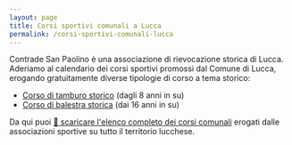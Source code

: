 ```yaml
---
layout: page
title: Corsi sportivi comunali a Lucca
permalink: /corsi-sportivi-comunali-lucca
---
```


Contrade San Paolino è una associazione di rievocazione storica di Lucca.
Aderiamo al calendario dei corsi sportivi promossi dal Comune di Lucca, erogando
gratuitamente diverse tipologie di corso a tema storico:

* [Corso di tamburo storico](/corso-tamburo-lucca) (dagli 8 anni in su)
* [Corso di balestra storica](/corso-balestra-lucca) (dai 16 anni in su)

Da qui puoi [💾 scaricare l'elenco completo dei corsi
comunali](/assets/files/2021/Corsi-sportivi-comunali-lucca.pdf) erogati dalle
associazioni sportive su tutto il territorio lucchese.
